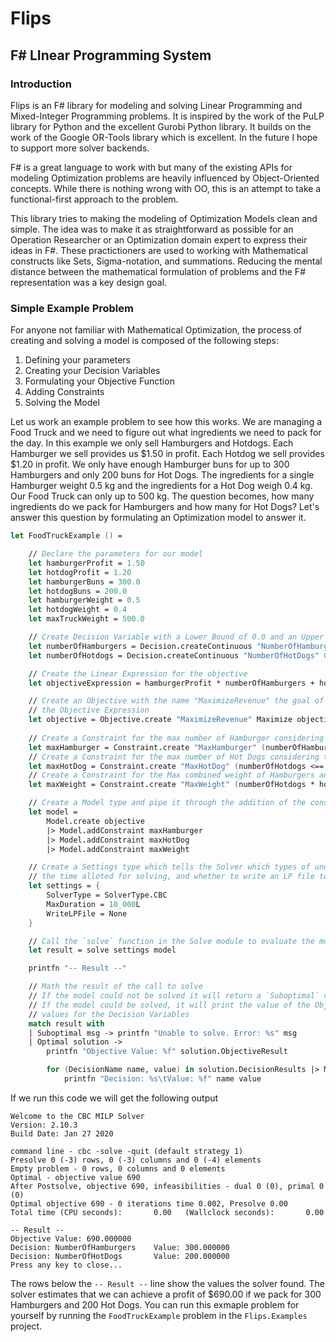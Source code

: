 # Flips
## **F**# **LI**near **P**rogramming **S**ystem

### Introduction

Flips is an F# library for modeling and solving Linear Programming and Mixed-Integer Programming problems. It is inspired by the work of the PuLP library for Python and the excellent Gurobi Python library. It builds on the work of the Google OR-Tools library which is excellent. In the future I hope to support more solver backends.

F# is a great language to work with but many of the existing APIs for modeling Optimization problems are heavily influenced by Object-Oriented concepts. While there is nothing wrong with OO, this is an attempt to take a functional-first approach to the problem.

This library tries to making the modeling of Optimization Models clean and simple. The idea was to make it as straightforward as possible for an Operation Researcher or an Optimization domain expert to express their ideas in F#. These practictioners are used to working with Mathematical constructs like Sets, Sigma-notation, and summations. Reducing the mental distance between the mathematical formulation of problems and the F# representation was a key design goal.

### Simple Example Problem

For anyone not familiar with Mathematical Optimization, the process of creating and solving a model is composed of the following steps:

1. Defining your parameters
2. Creating your Decision Variables
3. Formulating your Objective Function
4. Adding Constraints
5. Solving the Model

Let us work an example problem to see how this works. We are managing a Food Truck and we need to figure out what ingredients we need to pack for the day. In this example we only sell Hamburgers and Hotdogs. Each Hamburger we sell provides us $1.50 in profit. Each Hotdog we sell provides $1.20 in profit. We only have enough Hamburger buns for up to 300 Hamburgers and only 200 buns for Hot Dogs. The ingredients for a single Hamburger weight 0.5 kg and the ingredients for a Hot Dog weigh 0.4 kg. Our Food Truck can only up to 500 kg. The question becomes, how many ingredients do we pack for Hamburgers and how many for Hot Dogs? Let's answer this question by formulating an Optimization model to answer it.

```fsharp
let FoodTruckExample () =

    // Declare the parameters for our model
    let hamburgerProfit = 1.50
    let hotdogProfit = 1.20
    let hamburgerBuns = 300.0
    let hotdogBuns = 200.0
    let hamburgerWeight = 0.5
    let hotdogWeight = 0.4
    let maxTruckWeight = 500.0

    // Create Decision Variable with a Lower Bound of 0.0 and an Upper Bound of Infinity
    let numberOfHamburgers = Decision.createContinuous "NumberOfHamburgers" 0.0 infinity
    let numberOfHotdogs = Decision.createContinuous "NumberOfHotDogs" 0.0 infinity

    // Create the Linear Expression for the objective
    let objectiveExpression = hamburgerProfit * numberOfHamburgers + hotdogProfit * numberOfHotdogs

    // Create an Objective with the name "MaximizeRevenue" the goal of Maximizing
    // the Objective Expression
    let objective = Objective.create "MaximizeRevenue" Maximize objectiveExpression
    
    // Create a Constraint for the max number of Hamburger considering the number of buns
    let maxHamburger = Constraint.create "MaxHamburger" (numberOfHamburgers <== hamburgerBuns)
    // Create a Constraint for the max number of Hot Dogs considering the number of buns
    let maxHotDog = Constraint.create "MaxHotDog" (numberOfHotdogs <== hotdogBuns)
    // Create a Constraint for the Max combined weight of Hamburgers and Hotdogs
    let maxWeight = Constraint.create "MaxWeight" (numberOfHotdogs * hotdogWeight + numberOfHamburgers * hamburgerWeight <== maxTruckWeight)

    // Create a Model type and pipe it through the addition of the constraitns
    let model =
        Model.create objective
        |> Model.addConstraint maxHamburger
        |> Model.addConstraint maxHotDog
        |> Model.addConstraint maxWeight

    // Create a Settings type which tells the Solver which types of underlying solver to use,
    // the time alloted for solving, and whether to write an LP file to disk
    let settings = {
        SolverType = SolverType.CBC
        MaxDuration = 10_000L
        WriteLPFile = None
    }

    // Call the `solve` function in the Solve module to evaluate the model
    let result = solve settings model

    printfn "-- Result --"

    // Math the result of the call to solve
    // If the model could not be solved it will return a `Suboptimal` case with a message as to why
    // If the model could be solved, it will print the value of the Objective Function and the
    // values for the Decision Variables
    match result with
    | Suboptimal msg -> printfn "Unable to solve. Error: %s" msg
    | Optimal solution ->
        printfn "Objective Value: %f" solution.ObjectiveResult

        for (DecisionName name, value) in solution.DecisionResults |> Map.toSeq do
            printfn "Decision: %s\tValue: %f" name value
```

If we run this code we will get the following output

```console
Welcome to the CBC MILP Solver
Version: 2.10.3
Build Date: Jan 27 2020

command line - cbc -solve -quit (default strategy 1)
Presolve 0 (-3) rows, 0 (-3) columns and 0 (-4) elements
Empty problem - 0 rows, 0 columns and 0 elements
Optimal - objective value 690
After Postsolve, objective 690, infeasibilities - dual 0 (0), primal 0 (0)
Optimal objective 690 - 0 iterations time 0.002, Presolve 0.00
Total time (CPU seconds):       0.00   (Wallclock seconds):       0.00

-- Result --
Objective Value: 690.000000
Decision: NumberOfHamburgers    Value: 300.000000
Decision: NumberOfHotDogs       Value: 200.000000
Press any key to close...
```

The rows below the `-- Result --` line show the values the solver found. The solver estimates that we can achieve a profit of $690.00 if we pack for 300 Hamburgers and 200 Hot Dogs. You can run this exmaple problem for yourself by running the `FoodTruckExample` problem in the `Flips.Examples` project.